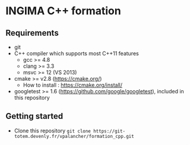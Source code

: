 INGIMA C++ formation
====================

Requirements
------------

* git
* C++ compiler which supports most C++11 features
  - gcc >= 4.8
  - clang >= 3.3
  - msvc >= 12 (VS 2013)
* cmake >= v2.8 (https://cmake.org/)
  - How to install : https://cmake.org/install/
* googletest >= 1.6 (https://github.com/google/googletest), included in this
  repository

Getting started
---------------

* Clone this repository
`git clone https://git-totem.devenly.fr/vpalancher/formation_cpp.git`

